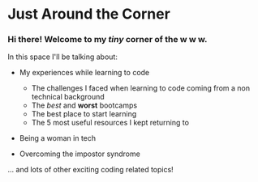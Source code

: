 # Just Around the Corner
### Hi there! Welcome to my *tiny* corner of the w w w. 

In this space I'll be talking about:

- My experiences while learning to code
  - The challenges I faced when learning to code coming from a non technical background
  - The *best* and **worst** bootcamps
  - The best place to start learning
  - The 5 most useful resources I kept returning to
  
 - Being a woman in tech
 - Overcoming the impostor syndrome
 
 ... and lots of other exciting coding related topics!
 
